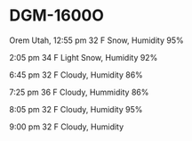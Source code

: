 # DGM-1600O
Orem Utah, 12:55 pm
32 F Snow, Humidity 95%

2:05 pm 
34 F Light Snow, Humidity 92%

6:45 pm
32 F Cloudy, Humidity 86%

7:25 pm
36 F Cloudy, Hummidity 86%

8:05 pm
32 F Cloudy, Humidity 95%

9:00 pm
32 F Cloudy, Humidity
